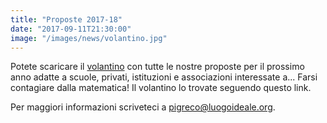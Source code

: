 ```yaml
---
title: "Proposte 2017-18"
date: "2017-09-11T21:30:00"
image: "/images/news/volantino.jpg"
---
```


Potete scaricare il [volantino][1] con tutte le nostre proposte per il prossimo anno
adatte a scuole, privati, istituzioni e associazioni interessate a... Farsi
contagiare dalla matematica! Il volantino lo trovate seguendo questo link.

Per maggiori informazioni scriveteci a [pigreco@luogoideale.org][2].

[1]: /volantini/volantino_1718.pdf
[2]: mailto:pigreco@luogoideale.org
